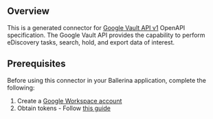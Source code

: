 ## Overview
This is a generated connector for [Google Vault API v1](https://developers.google.com/vault/reference/rest) OpenAPI specification.
The Google Vault API provides the capability to perform eDiscovery tasks, search, hold, and export data of interest.

## Prerequisites
Before using this connector in your Ballerina application, complete the following:
1. Create a [Google Workspace account](https://workspace.google.com/signup/businessstarter/welcome?hl=en)
2. Obtain tokens - Follow [this guide](https://developers.google.com/identity/protocols/oauth2)